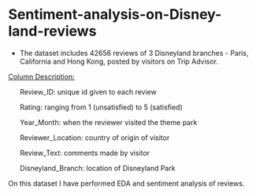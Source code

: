 # Sentiment-analysis-on-Disney-land-reviews

- The dataset includes 42656 reviews of 3 Disneyland branches - Paris, California and Hong Kong, posted by visitors on Trip Advisor.

<ins>Column Description:</ins>

<ol>Review_ID: unique id given to each review</ol>
<ol>Rating: ranging from 1 (unsatisfied) to 5 (satisfied)</ol>
<ol>Year_Month: when the reviewer visited the theme park</ol>
<ol>Reviewer_Location: country of origin of visitor</ol>
<ol>Review_Text: comments made by visitor</ol>
<ol>Disneyland_Branch: location of Disneyland Park</ol>

On this dataset I have performed EDA and sentiment analysis of reviews.

